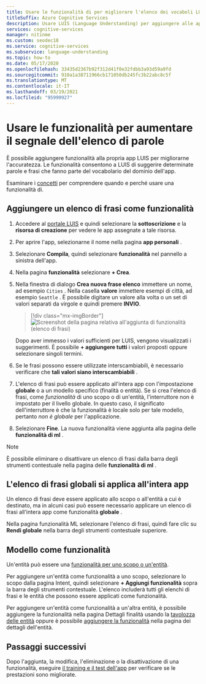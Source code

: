 ```yaml
---
title: Usare le funzionalità di per migliorare l'elenco dei vocaboli LUIS
titleSuffix: Azure Cognitive Services
description: Usare LUIS (Language Understanding) per aggiungere alle app funzionalità in grado di migliorare il rilevamento o la stima di finalità ed entità con cui creare categorie e criteri
services: cognitive-services
manager: nitinme
ms.custom: seodec18
ms.service: cognitive-services
ms.subservice: language-understanding
ms.topic: how-to
ms.date: 05/17/2020
ms.openlocfilehash: 33435d2367b92f312d41f0e32fdbb3a93d59a9fd
ms.sourcegitcommit: 910a1a38711966cb171050db245fc3b22abc8c5f
ms.translationtype: MT
ms.contentlocale: it-IT
ms.lasthandoff: 03/19/2021
ms.locfileid: "95999927"
---
```

# <a name="use-features-to-boost-signal-of-word-list"></a>Usare le funzionalità per aumentare il segnale dell'elenco di parole

È possibile aggiungere funzionalità alla propria app LUIS per migliorarne l'accuratezza. Le funzionalità consentono a LUIS di suggerire determinate parole e frasi che fanno parte del vocabolario del dominio dell'app.

Esaminare i [concetti](luis-concept-feature.md) per comprendere quando e perché usare una funzionalità di.

## <a name="add-phrase-list-as-a-feature"></a>Aggiungere un elenco di frasi come funzionalità

1. Accedere al [portale LUIS](https://www.luis.ai) e quindi selezionare la **sottoscrizione** e la **risorsa di creazione** per vedere le app assegnate a tale risorsa.
1. Per aprire l'app, selezionarne il nome nella pagina **app personali** .
1. Selezionare **Compila**, quindi selezionare **funzionalità** nel pannello a sinistra dell'app.

1. Nella pagina **funzionalità** selezionare **+ Crea**.

1. Nella finestra di dialogo **Crea nuova frase elenco** immettere un nome, ad esempio `Cities` . Nella casella **valore** immettere esempi di città, ad esempio `Seattle` . È possibile digitare un valore alla volta o un set di valori separati da virgole e quindi premere **INVIO**.

    > [!div class="mx-imgBorder"]
    > ![Screenshot della pagina relativa all'aggiunta di funzionalità (elenco di frasi)](./media/luis-add-features/add-phrase-list-cities.png)

    Dopo aver immesso i valori sufficienti per LUIS, vengono visualizzati i suggerimenti. È possibile **+ aggiungere tutti** i valori proposti oppure selezionare singoli termini.

1. Se le frasi possono essere utilizzate interscambiabili, è necessario verificare che **tali valori siano interscambiabili** .

1. L'elenco di frasi può essere applicato all'intera app con l'impostazione **globale** o a un modello specifico (finalità o entità). Se si crea l'elenco di frasi, come _funzionalità_ di uno scopo o di un'entità, l'interruttore non è impostato per il livello globale. In questo caso, il significato dell'interruttore è che la funzionalità è locale solo per tale modello, pertanto _non è globale_ per l'applicazione.

1. Selezionare **Fine**. La nuova funzionalità viene aggiunta alla pagina delle **funzionalità di ml** .

<a name="edit-phrase-list"></a>
<a name="delete-phrase-list"></a>
<a name="deactivate-phrase-list"></a>


> [!Note]
> È possibile eliminare o disattivare un elenco di frasi dalla barra degli strumenti contestuale nella pagina delle **funzionalità di ml** .

## <a name="global-phrase-list-applies-to-entire-app"></a>L'elenco di frasi globali si applica all'intera app

Un elenco di frasi deve essere applicato allo scopo o all'entità a cui è destinato, ma in alcuni casi può essere necessario applicare un elenco di frasi all'intera app come funzionalità **globale** .

Nella pagina funzionalità ML selezionare l'elenco di frasi, quindi fare clic su **Rendi globale** nella barra degli strumenti contestuale superiore.

## <a name="model-as-a-feature"></a>Modello come funzionalità

Un'entità può essere una [funzionalità per uno scopo o un'entità](luis-concept-feature.md).

Per aggiungere un'entità come funzionalità a uno scopo, selezionare lo scopo dalla pagina Intent, quindi selezionare **+ Aggiungi funzionalità** sopra la barra degli strumenti contestuale. L'elenco includerà tutti gli elenchi di frasi e le entità che possono essere applicati come funzionalità.

Per aggiungere un'entità come funzionalità a un'altra entità, è possibile aggiungere la funzionalità nella pagina Dettagli finalità usando la [tavolozza delle entità](label-entity-example-utterance.md#adding-entity-as-a-feature-from-the-entity-palette) oppure è possibile [aggiungere la funzionalità](luis-how-to-add-entities.md#add-a-feature-to-a-machine-learned-entity) nella pagina dei dettagli dell'entità.

## <a name="next-steps"></a>Passaggi successivi

Dopo l'aggiunta, la modifica, l'eliminazione o la disattivazione di una funzionalità, eseguire [il training e il test dell'app](luis-interactive-test.md) per verificare se le prestazioni sono migliorate.
